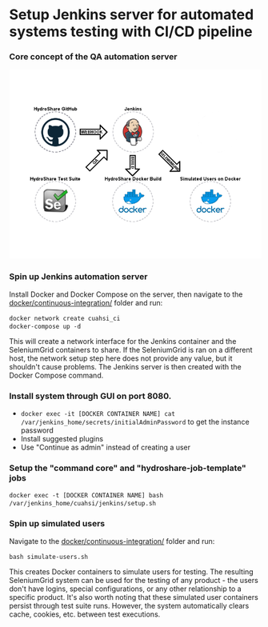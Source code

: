 # Setup Jenkins server for automated systems testing with CI/CD pipeline

### Core concept of the QA automation server
![automation server concept](automation-server-concept.png)

### Spin up Jenkins automation server
Install Docker and Docker Compose on the server, then navigate to the [docker/continuous-integration/](https://github.com/CUAHSI/QA-AutomationEngine/blob/develop/docker/continuous-integration/) folder and run:
```
docker network create cuahsi_ci
docker-compose up -d
```
This will create a network interface for the Jenkins container and the SeleniumGrid containers to share.  If the SeleniumGrid is ran on a different host, the network setup step here does not provide any value, but it shouldn't cause problems.  The Jenkins server is then created with the Docker Compose command.
### Install system through GUI on port 8080.
* ``` docker exec -it [DOCKER CONTAINER NAME] cat /var/jenkins_home/secrets/initialAdminPassword ``` to get the instance password
* Install suggested plugins
* Use "Continue as admin" instead of creating a user
### Setup the "command core" and "hydroshare-job-template" jobs
```
docker exec -t [DOCKER CONTAINER NAME] bash /var/jenkins_home/cuahsi/jenkins/setup.sh
```
### Spin up simulated users
Navigate to the [docker/continuous-integration/](https://github.com/CUAHSI/QA-AutomationEngine/blob/develop/docker/continuous-integration/) folder and run:
```
bash simulate-users.sh
```
This creates Docker containers to simulate users for testing.  The resulting SeleniumGrid system can be used for the testing of any product - the users don't have logins, special configurations, or any other relationship to a specific product.  It's also worth noting that these simulated user containers persist through test suite runs.  However, the system automatically clears cache, cookies, etc. between test executions.